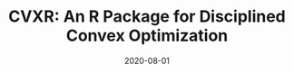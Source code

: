 ---
title: 'CVXR: An R Package for Disciplined Convex Optimization'
collection: publications
permalink: /publication/2020-08-01-cvxr
date: 2020-08-01
venue: 'Journal of Statistical Software'
paperurl: '/files/papers/optimization/cvxr.pdf'
link: 'https://doi.org/10.18637/jss.v094.i14'
code: 'https://cvxr.rbind.io'
citation: 'A. Fu, B. Narasimhan, S. Boyd. &quot;CVXR: An R Package for Disciplined Convex Optimization.&quot; <i>Journal of Statistical Software</i>, vol. 94 (14): 1-34, August 2020, doi:10.18637/jss.v094.i14'
---